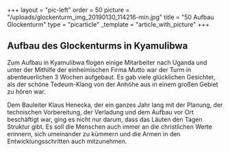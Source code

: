 +++
layout = "pic-left"
order = 50
picture = "/uploads/glockenturm_img_20190130_114216-min.jpg"
title = "50 Aufbau Glockenturm"
type = "picarticle"
_template = "article_with_picture"
+++

## Aufbau des Glockenturms in Kyamulibwa

Zum Aufbau in Kyamulibwa flogen einige Mitarbeiter nach Uganda und unter der Mithilfe der einheimischen Firma Mutto war der Turm in abenteuerlichen 3 Wochen aufgebaut. Es gab viele glücklichen Gesichter, als der schöne Tedeum-Klang von der Anhöhe aus in einem großen Gebiet zu hören war.

Dem Bauleiter Klaus Henecka, der ein ganzes Jahr lang mit der Planung, der technischen Vorbereitung, der Verladung und dem Aufbau vor Ort beschäftigt war, ging es nicht nur darum, dass das Läuten den Tagen Struktur gibt. Es soll die Menschen auch immer an die christlichen Werte erinnern, sich umeinander zu kümmern und die Armen in den Entwicklungsschritten auch mitzunehmen.
